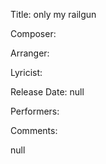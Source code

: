 Title: only my railgun
  
Composer: 
  
Arranger: 

Lyricist: 

Release Date: null

Performers: 

Comments:

null
